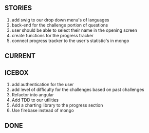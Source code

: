 ## STORIES
1. add swig to our drop down menu's of languages
1. back-end for the challenge portion of questions
1. user should be able to select their name in the opening screen
1. create functions for the progress tracker
1. connect progress tracker to the user's statistic's in mongo


## CURRENT



## ICEBOX
1. add authentication for the user
1. add level of difficulty for the challenges based on past challenges
1. Refactor into angular
1. Add TDD to our utilities
1. Add a charting library to the progress section
1. Use firebase instead of mongo


## DONE

